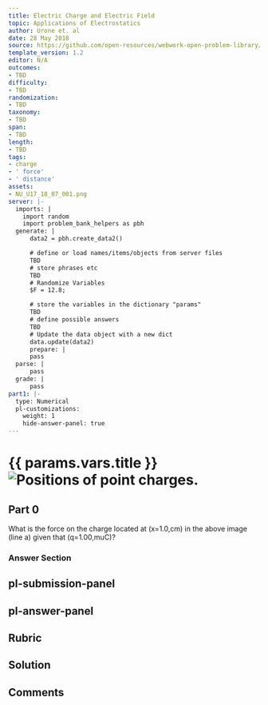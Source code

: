 ```yaml
---
title: Electric Charge and Electric Field
topic: Applications of Electrostatics
author: Urone et. al
date: 28 May 2018
source: https://github.com/open-resources/webwork-open-problem-library/tree/master/Contrib/BrockPhysics/College_Physics_Urone/18.Electric_Field/18-07.Conductors_and_Electric_Fields_in_Static_Equilibrium/NU_U17_18_07_001.pg
template_version: 1.2
editor: N/A
outcomes:
- TBD
difficulty:
- TBD
randomization:
- TBD
taxonomy:
- TBD
span:
- TBD
length:
- TBD
tags:
- charge
- ' force'
- ' distance'
assets:
- NU_U17_18_07_001.png
server: |-
  imports: |
    import random
    import problem_bank_helpers as pbh
  generate: |
      data2 = pbh.create_data2()

      # define or load names/items/objects from server files
      TBD
      # store phrases etc
      TBD
      # Randomize Variables
      $F = 12.8;

      # store the variables in the dictionary "params"
      TBD
      # define possible answers
      TBD
      # Update the data object with a new dict
      data.update(data2)
      prepare: |
      pass
  parse: |
      pass
  grade: |
      pass
part1: |-
  type: Numerical
  pl-customizations:
    weight: 1
    hide-answer-panel: true
---
```


# {{ params.vars.title }}![Positions of point charges.](NU_U17_18_07_001.png)

## Part 0 
What is the force on the charge located at (x=1.0,cm) in the above image (line a) given that (q=1.00,muC)? 


### Answer Section 


## pl-submission-panel 


## pl-answer-panel 


## Rubric 


## Solution 


## Comments 


